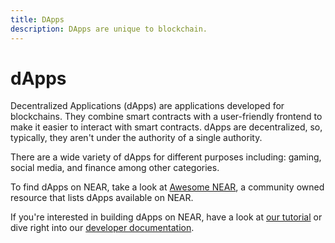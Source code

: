```yaml
---
title: DApps
description: DApps are unique to blockchain.
---
```


# dApps

Decentralized Applications (dApps) are applications developed for blockchains.
They combine smart contracts with a user-friendly frontend to make it easier to interact with smart contracts.
dApps are decentralized, so, typically, they aren't under the authority of a single authority.

There are a wide variety of dApps for different purposes including: gaming, social media, and finance among other categories.

To find dApps on NEAR, take a look at [Awesome NEAR](https://awesomenear.com/), a community owned resource that lists dApps available on NEAR.

If you're interested in building dApps on NEAR, have a look at [our tutorial](https://learnnear.club/how-to-build-on-near-starting-guide/) or dive right into our [developer documentation](https://docs.near.org/docs/develop/basics/getting-started).
